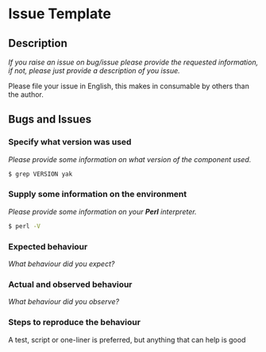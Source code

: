 # Issue Template

## Description

_If you raise an issue on bug/issue please provide the requested information, if not, please just provide a description of you issue._

Please file your issue in English, this makes in consumable by others than the author.

## Bugs and Issues

### Specify what version was used

_Please provide some information on what version of the component used._

```bash
$ grep VERSION yak
```

### Supply some information on the environment

_Please provide some information on your **Perl** interpreter._

```bash
$ perl -V
```

### Expected behaviour

_What behaviour did you expect?_

### Actual and observed behaviour

_What behaviour did you observe?_

### Steps to reproduce the behaviour

A test, script or one-liner is preferred, but anything that can help is good
